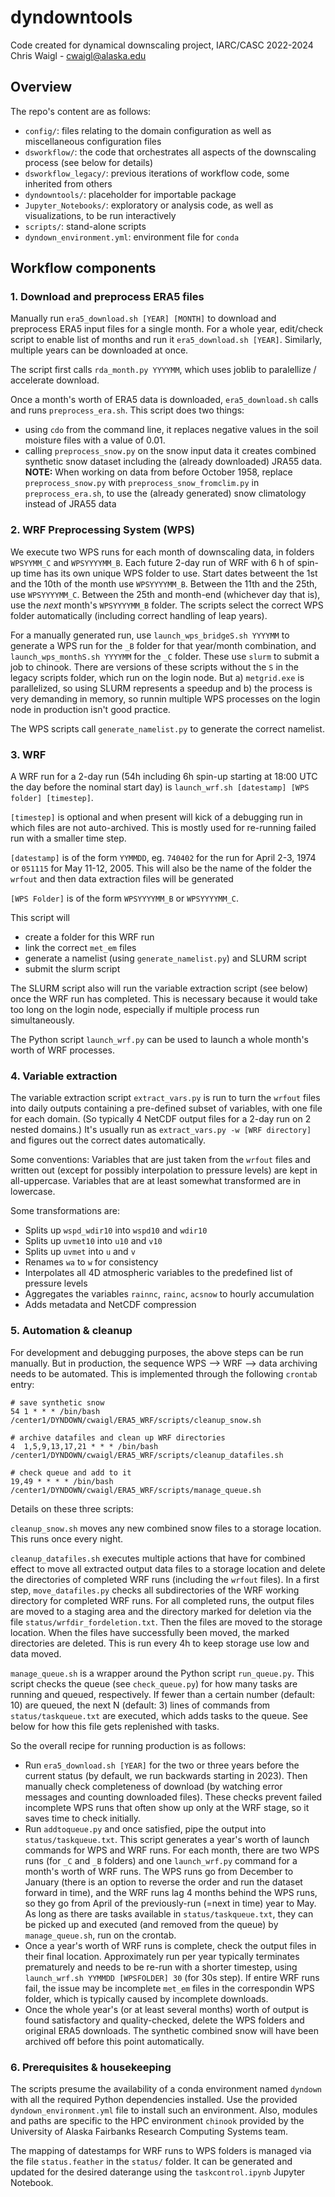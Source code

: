 # dyndowntools

Code created for dynamical downscaling project, IARC/CASC 2022-2024
Chris Waigl - cwaigl@alaska.edu

## Overview

The repo's content are as follows:

 - `config/`: files relating to the domain configuration as well as miscellaneous configuration files
 - `dsworkflow/`: the code that orchestrates all aspects of the downscaling process (see below for details)
 - `dsworkflow_legacy/`: previous iterations of workflow code, some inherited from others
 - `dyndowntools/`: placeholder for importable package
 - `Jupyter_Notebooks/`: exploratory or analysis code, as well as visualizations, to be run interactively
 - `scripts/`: stand-alone scripts
 - `dyndown_environment.yml`: environment file for `conda`

## Workflow components

### 1. Download and preprocess ERA5 files

Manually run `era5_download.sh [YEAR] [MONTH]` to download and preprocess ERA5 input files for a single month. For a whole year, edit/check script to enable list of months and run it `era5_download.sh [YEAR]`. Similarly, multiple years can be downloaded at once. 

The script first calls `rda_month.py YYYYMM`, which uses joblib to paralellize / accelerate download.

Once a month's worth of ERA5 data is downloaded, `era5_download.sh` calls and runs `preprocess_era.sh`. This script does two things: 

  - using `cdo` from the command line, it replaces negative values in the soil moisture files with a value of 0.01.
  - calling `preprocess_snow.py` on the snow input data it creates combined synthetic snow dataset including the (already downloaded) JRA55 data. **NOTE:** When working on data from before October 1958, replace  `preprocess_snow.py` with `preprocess_snow_fromclim.py` in  `preprocess_era.sh`, to use the (already generated) snow climatology instead of JRA55 data

### 2. WRF Preprocessing System (WPS)

We execute two WPS runs for each month of downscaling data, in folders `WPSYYMM_C` and `WPSYYYYMM_B`. Each future 2-day run of WRF with 6 h of spin-up time has its own unique WPS folder to use. Start dates betweent the 1st and the 10th of the month use `WPSYYYYMM_B`. Between the 11th and the 25th, use `WPSYYYYMM_C`. Between the 25th and month-end (whichever day that is), use the *next* month's `WPSYYYYMM_B` folder. The scripts select the correct WPS folder automatically (including correct handling of leap years). 

For a manually generated run, use `launch_wps_bridgeS.sh YYYYMM` to generate a WPS run for the `_B` folder for that year/month combination, and `launch_wps_monthS.sh YYYYMM` for the `_C` folder. These use `slurm` to submit a job to chinook. There are versions of these scripts without the `S` in the legacy scripts folder, which run on the login node. But a) `metgrid.exe` is parallelized, so using SLURM represents a speedup and b) the process is very demanding in memory, so runnin multiple WPS processes on the login node in production isn't good practice.

The WPS scripts call `generate_namelist.py` to generate the correct namelist. 

### 3. WRF

A WRF run for a 2-day run (54h including 6h spin-up starting at 18:00 UTC the day before the nominal start day) is `launch_wrf.sh [datestamp] [WPS folder] [timestep]`. 

`[timestep]` is optional and when present will kick of a debugging run in which files are not auto-archived. This is mostly used for re-running failed run with a smaller time step. 

`[datestamp]` is of the form `YYMMDD`, eg. `740402` for the run for April 2-3, 1974 or `051115` for May 11-12, 2005. This will also be the name of the folder the `wrfout` and then data extraction files will be generated

`[WPS Folder]` is of the form `WPSYYYYMM_B` or `WPSYYYYMM_C`. 

This script will 
  - create a folder for this WRF run
  - link the correct `met_em` files
  - generate a namelist (using `generate_namelist.py`) and SLURM script
  - submit the slurm script

The SLURM script also will run the variable extraction script (see below) once the WRF run has completed. This is necessary because it would take too long on the login node, especially if multiple process run simultaneously. 

The Python script `launch_wrf.py` can be used to launch a whole month's worth of WRF processes. 

### 4. Variable extraction

The variable extraction script `extract_vars.py` is run to turn the `wrfout` files into daily outputs containing a pre-defined subset of variables, with one file for each domain. (So typically 4 NetCDF output files for a 2-day run on 2 nested domains.) It's usually run as `extract_vars.py -w [WRF directory]` and figures out the correct dates automatically. 

Some conventions: Variables that are just taken from the `wrfout` files and written out (except for possibly interpolation to pressure levels) are kept in all-uppercase. Variables that are at least somewhat transformed are in lowercase. 

Some transformations are:

  - Splits up `wspd_wdir10` into `wspd10` and `wdir10`
  - Splits up `uvmet10` into `u10` and `v10`
  - Splits up `uvmet` into `u` and `v`
  - Renames `wa` to `w` for consistency
  - Interpolates all 4D atmospheric variables to the predefined list of pressure levels
  - Aggregates the variables `rainnc`, `rainc`, `acsnow` to hourly accumulation
  - Adds metadata and NetCDF compression

### 5. Automation & cleanup

For development and debugging purposes, the above steps can be run manually. But in production, the sequence WPS --> WRF --> data archiving needs to be automated. This is implemented through the following `crontab` entry:

```
# save synthetic snow
54 1 * * * /bin/bash /center1/DYNDOWN/cwaigl/ERA5_WRF/scripts/cleanup_snow.sh

# archive datafiles and clean up WRF directories
4  1,5,9,13,17,21 * * * /bin/bash /center1/DYNDOWN/cwaigl/ERA5_WRF/scripts/cleanup_datafiles.sh   

# check queue and add to it
19,49 * * * * /bin/bash /center1/DYNDOWN/cwaigl/ERA5_WRF/scripts/manage_queue.sh 
```

Details on these three scripts:

`cleanup_snow.sh` moves any new combined snow files to a storage location. This runs once every night. 

`cleanup_datafiles.sh` executes multiple actions that have for combined effect to move all extracted output data files to a storage location and delete the directories of completed WRF runs (including the `wrfout` files). In a first step, `move_datafiles.py` checks all subdirectories of the WRF working directory for completed WRF runs. For all completed runs, the output files are moved to a staging area and the directory marked for deletion via the file `status/wrfdir_fordeletion.txt`. Then the files are moved to the storage location. When the files have successfully been moved, the marked directories are deleted. This is run every 4h to keep storage use low and data moved.

`manage_queue.sh` is a wrapper around the Python script `run_queue.py`. This script checks the queue (see `check_queue.py`) for how many tasks are running and queued, respectively. If fewer than a certain number (default: 10) are queued, the next N (default: 3) lines of commands from `status/taskqueue.txt` are executed, which adds tasks to the queue. See below for how this file gets replenished with tasks.  

So the overall recipe for running production is as follows:

  - Run `era5_download.sh [YEAR]` for the two or three years before the current status (by default, we run backwards starting in 2023). Then manually check completeness of download (by watching error messages and counting downloaded files). These checks prevent failed incomplete WPS runs that often show up only at the WRF stage, so it saves time to check initially.
  - Run `addtoqueue.py` and once satisfied, pipe the output into `status/taskqueue.txt`. This script generates a year's worth of launch commands for WPS and WRF runs. For each month, there are two WPS runs  (for `_C` and `_B` folders) and one `launch_wrf.py` command for a month's worth of WRF runs. The WPS runs go from December to January (there is an option to reverse the order and run the dataset forward in time), and the WRF runs lag 4 months behind the WPS runs, so they go from April of the previously-run (=next in time) year to May. As long as there are tasks available in `status/taskqueue.txt`, they can be picked up and executed (and removed from the queue) by `manage_queue.sh`, run on the crontab. 
  - Once a year's worth of WRF runs is complete, check the output files in their final location. Approximately run per year typically terminates prematurely and needs to be re-run with a shorter timestep, using `launch_wrf.sh YYMMDD [WPSFOLDER] 30` (for 30s step). If entire WRF runs fail, the issue may be incomplete `met_em` files in the correspondin WPS folder, which is typically caused by incomplete downloads. 
  - Once the whole year's (or at least several months) worth of output is found satisfactory and quality-checked, delete the WPS folders and original ERA5 downloads. The synthetic combined snow will have been archived off before this point automatically. 

### 6. Prerequisites & housekeeping

The scripts presume the availability of a conda environment named `dyndown` with all the required Python dependencies installed. Use the provided `dyndown_environment.yml` file to install such an environment. Also, modules and paths are specific to the HPC environment `chinook` provided by the University of Alaska Fairbanks Research Computing Systems team. 

The mapping of datestamps for WRF runs to WPS folders is managed via the file `status.feather` in the `status/` folder. It can be generated and updated for the desired daterange using the `taskcontrol.ipynb` Jupyter Notebook. 